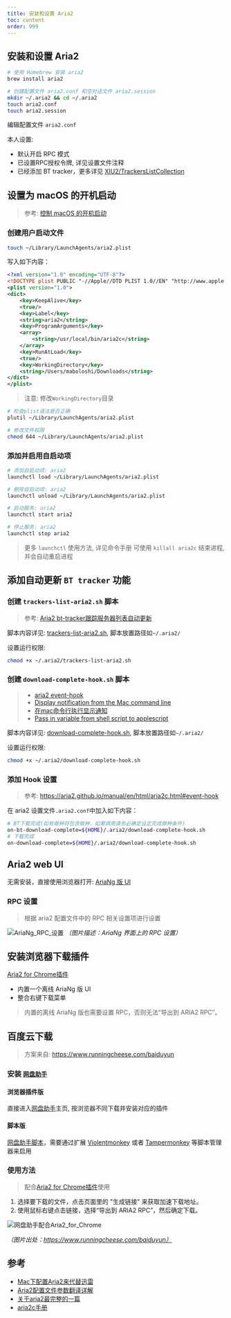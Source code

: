 ```yaml
---
title: 安装和设置 Aria2
toc: content
order: 999
---
```


## 安装和设置 Aria2

```bash
# 使用 Homebrew 安装 aria2
brew install aria2

# 创建配置文件 aria2.conf 和空对话文件 aria2.session
mkdir ~/.aria2 && cd ~/.aria2
touch aria2.conf
touch aria2.session
```

编辑配置文件 `aria2.conf`

本人设置:

- 默认开启 RPC 模式
- 已设置RPC授权令牌, 详见设置文件注释
- 已经添加 BT tracker，更多详见 [XIU2/TrackersListCollection](https://trackerslist.com/#/zh)

## 设置为 macOS 的开机启动

> 参考: [控制 macOS 的开机启动](https://www.jianshu.com/p/eee8a7de179c)

### 创建用户启动文件

```bash
touch ~/Library/LaunchAgents/aria2.plist
```

写入如下内容：

```xml
<?xml version="1.0" encoding="UTF-8"?>
<!DOCTYPE plist PUBLIC "-//Apple//DTD PLIST 1.0//EN" "http://www.apple.com/DTDs/PropertyList-1.0.dtd">
<plist version="1.0">
<dict>
    <key>KeepAlive</key>
    <true/>
    <key>Label</key>
    <string>aria2</string>
    <key>ProgramArguments</key>
    <array>
        <string>/usr/local/bin/aria2c</string>
    </array>
    <key>RunAtLoad</key>
    <true/>
    <key>WorkingDirectory</key>
    <string>/Users/maboloshi/Downloads</string>
</dict>
</plist>
```

> 注意: 修改`WorkingDirectory`目录

```bash
# 检查plist语法是否正确
plutil ~/Library/LaunchAgents/aria2.plist

# 修改文件权限
chmod 644 ~/Library/LaunchAgents/aria2.plist
```

### 添加并启用自启动项

```bash
# 添加自启动项: aria2
launchctl load ~/Library/LaunchAgents/aria2.plist

# 删除自启动项: aria2
launchctl unload ~/Library/LaunchAgents/aria2.plist

# 启动服务: aria2
launchctl start aria2

# 停止服务: aria2
launchctl stop aria2
```

> 更多 `launchctl` 使用方法, 详见命令手册
> 可使用 `killall aria2c` 结束进程, 并会自动重启进程

## 添加自动更新 `BT tracker` 功能

### 创建 `trackers-list-aria2.sh` 脚本

> 参考: [Aria2 bt-tracker跟踪服务器列表自动更新](https://www.feng.ee/aria2-trackers-auto-update.html)

脚本内容详见: [trackers-list-aria2.sh](#file-trackers-list-aria2-sh), 脚本放置路径如`~/.aria2/`

设置运行权限:

```bash
chmod +x ~/.aria2/trackers-list-aria2.sh
```

### 创建 `download-complete-hook.sh` 脚本

> - [aria2 event-hook](https://aria2.github.io/manual/en/html/aria2c.html#event-hook)
> - [Display notification from the Mac command line](https://code-maven.com/display-notification-from-the-mac-command-line)
> - [在mac命令行执行显示通知](https://www.zixi.org/archives/notification_on_macos.html)
> - [Pass in variable from shell script to applescript](https://stackoverflow.com/a/17243326/7488424)

脚本内容详见: [download-complete-hook.sh](#file-download-complete-hook-sh), 脚本放置路径如`~/.aria2/`

设置运行权限:

```bash
chmod +x ~/.aria2/download-complete-hook.sh
```

### 添加 Hook 设置

> 参考: <https://aria2.github.io/manual/en/html/aria2c.html#event-hook>

在 aria2 设置文件`.aria2.conf`中加入如下内容：

```bash
# BT下载完成(如有做种将包含做种，如需调用请务必确定设定完成做种条件)
on-bt-download-complete=${HOME}/.aria2/download-complete-hook.sh
# 下载完成
on-download-complete=${HOME}/.aria2/download-complete-hook.sh
```

## Aria2 web UI

无需安装，直接使用浏览器打开: [AriaNg 版 UI](http://ariang.mayswind.net/latest/)

### RPC 设置

> 根据 aria2 配置文件中的 RPC 相关设置项进行设置

![AriaNg_RPC_设置](https://user-images.githubusercontent.com/7850715/73242932-3353f580-419e-11ea-8059-dc9490a5f595.png)
*（图片描述：AriaNg 界面上的 RPC 设置）*

## 安装浏览器下载插件

[Aria2 for Chrome插件](https://chrome.google.com/webstore/detail/aria2-for-chrome/mpkodccbngfoacfalldjimigbofkhgjn)

- 内置一个离线 AriaNg 版 UI
- 整合右键下载菜单

> 内置的离线 AriaNg 版也需要设置 RPC，否则无法“导出到 ARIA2 RPC”。

## 百度云下载

> 方案来自: <https://www.runningcheese.com/baiduyun>

### 安装 [`网盘助手`](http://pan.newday.me/)

#### 浏览器插件版

直接进入[网盘助手](http://pan.newday.me/)主页, 按浏览器不同下载并安装对应的插件

#### 脚本版

[网盘助手脚本](https://greasyfork.org/zh-CN/scripts/378301)，需要通过扩展 [Violentmonkey](https://violentmonkey.github.io/get-it/) 或者 [Tampermonkey](https://www.tampermonkey.net/) 等脚本管理器来启用

### 使用方法

> 配合[Aria2 for Chrome插件](https://chrome.google.com/webstore/detail/aria2-for-chrome/mpkodccbngfoacfalldjimigbofkhgjn)使用

1. 选择要下载的文件，点击页面里的 "生成链接" 来获取加速下载地址。
2. 使用鼠标右键点击链接，选择“导出到 ARIA2 RPC”，然后确定下载。

![网盘助手配合Aria2_for_Chrome](https://user-images.githubusercontent.com/7850715/73240648-81192f80-4197-11ea-8154-653c7b95adc1.gif)

*（图片出处：https://www.runningcheese.com/baiduyun）*

## 参考

- [Mac下配置Aria2来代替迅雷](https://www.damocles.me/2019/06/16/mac-aria2-configure/)
- [Aria2配置文件参数翻译详解](http://www.senra.me/aria2-conf-file-parameters-translation-and-explanation/)
- [关于aria2最完整的一篇](http://ivo-wang.github.io/2019/04/18/%E5%85%B3%E4%BA%8Earia2%E6%9C%80%E5%AE%8C%E6%95%B4%E7%9A%84%E4%B8%80%E7%AF%87/)
- [aria2c手册](https://aria2.github.io/manual/en/html/aria2c.html#aria2-conf)
